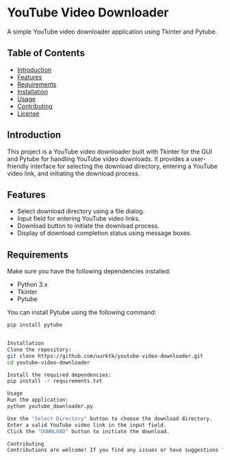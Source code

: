 # YouTube Video Downloader

A simple YouTube video downloader application using Tkinter and Pytube.

## Table of Contents
- [Introduction](#introduction)
- [Features](#features)
- [Requirements](#requirements)
- [Installation](#installation)
- [Usage](#usage)
- [Contributing](#contributing)
- [License](#license)

## Introduction

This project is a YouTube video downloader built with Tkinter for the GUI and Pytube for handling YouTube video downloads. It provides a user-friendly interface for selecting the download directory, entering a YouTube video link, and initiating the download process.

## Features

- Select download directory using a file dialog.
- Input field for entering YouTube video links.
- Download button to initiate the download process.
- Display of download completion status using message boxes.

## Requirements

Make sure you have the following dependencies installed:

- Python 3.x
- Tkinter
- Pytube

You can install Pytube using the following command:

```bash
pip install pytube


Installation
Clone the repository:
git clone https://github.com/uurktk/youtube-video-downloader.git
cd youtube-video-downloader

Install the required dependencies:
pip install -r requirements.txt

Usage
Run the application:
python youtube_downloader.py

Use the "Select Directory" button to choose the download directory.
Enter a valid YouTube video link in the input field.
Click the "DOWNLOAD" button to initiate the download.

Contributing
Contributions are welcome! If you find any issues or have suggestions for improvements, please open an issue or submit a pull request.
